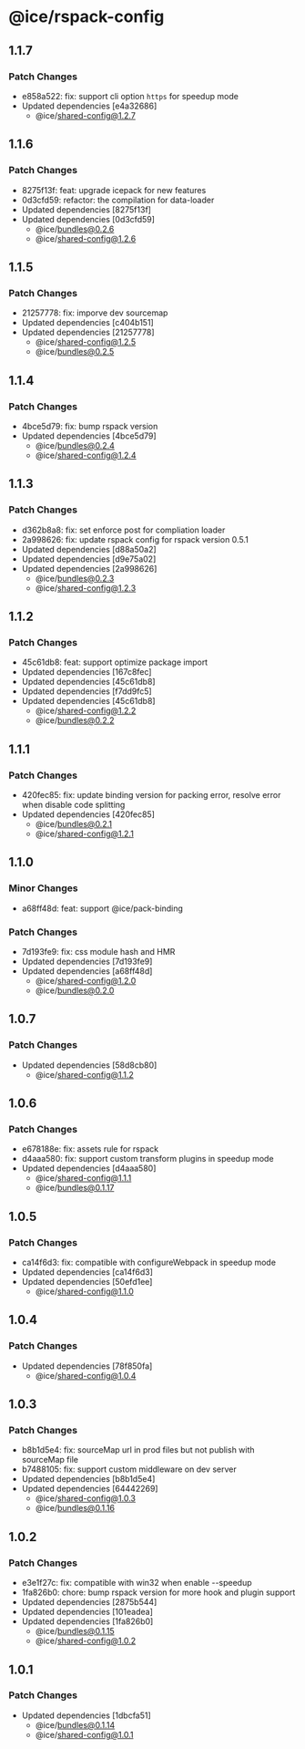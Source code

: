 # @ice/rspack-config

## 1.1.7

### Patch Changes

- e858a522: fix: support cli option `https` for speedup mode
- Updated dependencies [e4a32686]
  - @ice/shared-config@1.2.7

## 1.1.6

### Patch Changes

- 8275f13f: feat: upgrade icepack for new features
- 0d3cfd59: refactor: the compilation for data-loader
- Updated dependencies [8275f13f]
- Updated dependencies [0d3cfd59]
  - @ice/bundles@0.2.6
  - @ice/shared-config@1.2.6

## 1.1.5

### Patch Changes

- 21257778: fix: imporve dev sourcemap
- Updated dependencies [c404b151]
- Updated dependencies [21257778]
  - @ice/shared-config@1.2.5
  - @ice/bundles@0.2.5

## 1.1.4

### Patch Changes

- 4bce5d79: fix: bump rspack version
- Updated dependencies [4bce5d79]
  - @ice/bundles@0.2.4
  - @ice/shared-config@1.2.4

## 1.1.3

### Patch Changes

- d362b8a8: fix: set enforce post for compliation loader
- 2a998626: fix: update rspack config for rspack version 0.5.1
- Updated dependencies [d88a50a2]
- Updated dependencies [d9e75a02]
- Updated dependencies [2a998626]
  - @ice/bundles@0.2.3
  - @ice/shared-config@1.2.3

## 1.1.2

### Patch Changes

- 45c61db8: feat: support optimize package import
- Updated dependencies [167c8fec]
- Updated dependencies [45c61db8]
- Updated dependencies [f7dd9fc5]
- Updated dependencies [45c61db8]
  - @ice/shared-config@1.2.2
  - @ice/bundles@0.2.2

## 1.1.1

### Patch Changes

- 420fec85: fix: update binding version for packing error, resolve error when disable code splitting
- Updated dependencies [420fec85]
  - @ice/bundles@0.2.1
  - @ice/shared-config@1.2.1

## 1.1.0

### Minor Changes

- a68ff48d: feat: support @ice/pack-binding

### Patch Changes

- 7d193fe9: fix: css module hash and HMR
- Updated dependencies [7d193fe9]
- Updated dependencies [a68ff48d]
  - @ice/shared-config@1.2.0
  - @ice/bundles@0.2.0

## 1.0.7

### Patch Changes

- Updated dependencies [58d8cb80]
  - @ice/shared-config@1.1.2

## 1.0.6

### Patch Changes

- e678188e: fix: assets rule for rspack
- d4aaa580: fix: support custom transform plugins in speedup mode
- Updated dependencies [d4aaa580]
  - @ice/shared-config@1.1.1
  - @ice/bundles@0.1.17

## 1.0.5

### Patch Changes

- ca14f6d3: fix: compatible with configureWebpack in speedup mode
- Updated dependencies [ca14f6d3]
- Updated dependencies [50efd1ee]
  - @ice/shared-config@1.1.0

## 1.0.4

### Patch Changes

- Updated dependencies [78f850fa]
  - @ice/shared-config@1.0.4

## 1.0.3

### Patch Changes

- b8b1d5e4: fix: sourceMap url in prod files but not publish with sourceMap file
- b7488105: fix: support custom middleware on dev server
- Updated dependencies [b8b1d5e4]
- Updated dependencies [64442269]
  - @ice/shared-config@1.0.3
  - @ice/bundles@0.1.16

## 1.0.2

### Patch Changes

- e3e1f27c: fix: compatible with win32 when enable --speedup
- 1fa826b0: chore: bump rspack version for more hook and plugin support
- Updated dependencies [2875b544]
- Updated dependencies [101eadea]
- Updated dependencies [1fa826b0]
  - @ice/bundles@0.1.15
  - @ice/shared-config@1.0.2

## 1.0.1

### Patch Changes

- Updated dependencies [1dbcfa51]
  - @ice/bundles@0.1.14
  - @ice/shared-config@1.0.1
